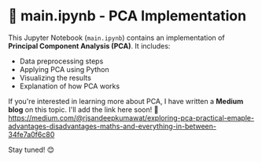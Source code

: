 # 📝 main.ipynb - PCA Implementation  

This Jupyter Notebook (`main.ipynb`) contains an implementation of **Principal Component Analysis (PCA)**. It includes:  

- Data preprocessing steps  
- Applying PCA using Python  
- Visualizing the results  
- Explanation of how PCA works  

If you're interested in learning more about PCA, I have written a **Medium blog** on this topic. I'll add the link here soon! 🚀  
https://medium.com/@rjsandeepkumawat/exploring-pca-practical-emaple-advantages-disadvantages-maths-and-everything-in-between-34fe7a0f6c80


Stay tuned! 😊  
